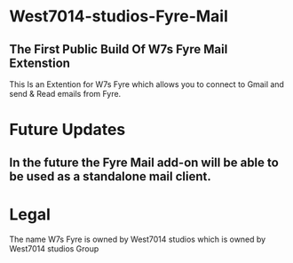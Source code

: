 # West7014-studios-Fyre-Mail
The First Public Build Of W7s Fyre Mail Extenstion
--
This Is an Extention for W7s Fyre which allows you to connect to Gmail and send & Read emails from Fyre. 
# Future Updates
In the future the Fyre Mail add-on will be able to be used as a standalone mail client.
--
# Legal
The name W7s Fyre is owned by West7014 studios which is owned by West7014 studios Group
